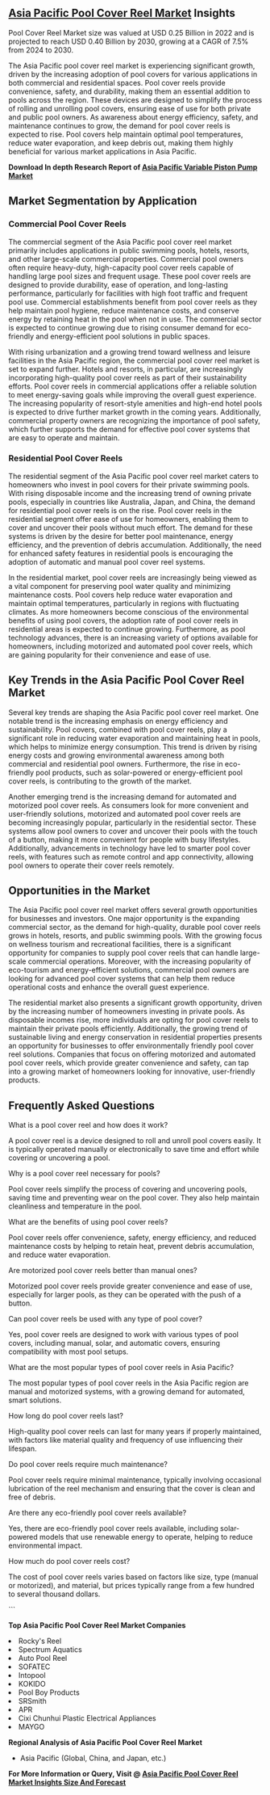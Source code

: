 <h2><a href="https://www.verifiedmarketreports.com/download-sample/?rid=354482&amp;utm_source=Github-Feb&amp;utm_medium=225" target="_blank">Asia Pacific Pool Cover Reel Market</a> Insights</h2><p>Pool Cover Reel Market size was valued at USD 0.25 Billion in 2022 and is projected to reach USD 0.40 Billion by 2030, growing at a CAGR of 7.5% from 2024 to 2030.</p><p><p>The Asia Pacific pool cover reel market is experiencing significant growth, driven by the increasing adoption of pool covers for various applications in both commercial and residential spaces. Pool cover reels provide convenience, safety, and durability, making them an essential addition to pools across the region. These devices are designed to simplify the process of rolling and unrolling pool covers, ensuring ease of use for both private and public pool owners. As awareness about energy efficiency, safety, and maintenance continues to grow, the demand for pool cover reels is expected to rise. Pool covers help maintain optimal pool temperatures, reduce water evaporation, and keep debris out, making them highly beneficial for various market applications in Asia Pacific. <p><strong>Download In depth Research Report of <a href="https://www.verifiedmarketreports.com/download-sample/?rid=236118&amp;utm_source=Pulse-Dec&amp;utm_medium=225" target="_blank">Asia Pacific Variable Piston Pump Market</a></strong></p></p> <h2>Market Segmentation by Application</h2> <h3>Commercial Pool Cover Reels</h3> <p>The commercial segment of the Asia Pacific pool cover reel market primarily includes applications in public swimming pools, hotels, resorts, and other large-scale commercial properties. Commercial pool owners often require heavy-duty, high-capacity pool cover reels capable of handling large pool sizes and frequent usage. These pool cover reels are designed to provide durability, ease of operation, and long-lasting performance, particularly for facilities with high foot traffic and frequent pool use. Commercial establishments benefit from pool cover reels as they help maintain pool hygiene, reduce maintenance costs, and conserve energy by retaining heat in the pool when not in use. The commercial sector is expected to continue growing due to rising consumer demand for eco-friendly and energy-efficient pool solutions in public spaces.</p> <p>With rising urbanization and a growing trend toward wellness and leisure facilities in the Asia Pacific region, the commercial pool cover reel market is set to expand further. Hotels and resorts, in particular, are increasingly incorporating high-quality pool cover reels as part of their sustainability efforts. Pool cover reels in commercial applications offer a reliable solution to meet energy-saving goals while improving the overall guest experience. The increasing popularity of resort-style amenities and high-end hotel pools is expected to drive further market growth in the coming years. Additionally, commercial property owners are recognizing the importance of pool safety, which further supports the demand for effective pool cover systems that are easy to operate and maintain.</p> <h3>Residential Pool Cover Reels</h3> <p>The residential segment of the Asia Pacific pool cover reel market caters to homeowners who invest in pool covers for their private swimming pools. With rising disposable income and the increasing trend of owning private pools, especially in countries like Australia, Japan, and China, the demand for residential pool cover reels is on the rise. Pool cover reels in the residential segment offer ease of use for homeowners, enabling them to cover and uncover their pools without much effort. The demand for these systems is driven by the desire for better pool maintenance, energy efficiency, and the prevention of debris accumulation. Additionally, the need for enhanced safety features in residential pools is encouraging the adoption of automatic and manual pool cover reel systems.</p> <p>In the residential market, pool cover reels are increasingly being viewed as a vital component for preserving pool water quality and minimizing maintenance costs. Pool covers help reduce water evaporation and maintain optimal temperatures, particularly in regions with fluctuating climates. As more homeowners become conscious of the environmental benefits of using pool covers, the adoption rate of pool cover reels in residential areas is expected to continue growing. Furthermore, as pool technology advances, there is an increasing variety of options available for homeowners, including motorized and automated pool cover reels, which are gaining popularity for their convenience and ease of use.</p> <h2>Key Trends in the Asia Pacific Pool Cover Reel Market</h2> <p>Several key trends are shaping the Asia Pacific pool cover reel market. One notable trend is the increasing emphasis on energy efficiency and sustainability. Pool covers, combined with pool cover reels, play a significant role in reducing water evaporation and maintaining heat in pools, which helps to minimize energy consumption. This trend is driven by rising energy costs and growing environmental awareness among both commercial and residential pool owners. Furthermore, the rise in eco-friendly pool products, such as solar-powered or energy-efficient pool cover reels, is contributing to the growth of the market.</p> <p>Another emerging trend is the increasing demand for automated and motorized pool cover reels. As consumers look for more convenient and user-friendly solutions, motorized and automated pool cover reels are becoming increasingly popular, particularly in the residential sector. These systems allow pool owners to cover and uncover their pools with the touch of a button, making it more convenient for people with busy lifestyles. Additionally, advancements in technology have led to smarter pool cover reels, with features such as remote control and app connectivity, allowing pool owners to operate their cover reels remotely.</p> <h2>Opportunities in the Market</h2> <p>The Asia Pacific pool cover reel market offers several growth opportunities for businesses and investors. One major opportunity is the expanding commercial sector, as the demand for high-quality, durable pool cover reels grows in hotels, resorts, and public swimming pools. With the growing focus on wellness tourism and recreational facilities, there is a significant opportunity for companies to supply pool cover reels that can handle large-scale commercial operations. Moreover, with the increasing popularity of eco-tourism and energy-efficient solutions, commercial pool owners are looking for advanced pool cover systems that can help them reduce operational costs and enhance the overall guest experience.</p> <p>The residential market also presents a significant growth opportunity, driven by the increasing number of homeowners investing in private pools. As disposable incomes rise, more individuals are opting for pool cover reels to maintain their private pools efficiently. Additionally, the growing trend of sustainable living and energy conservation in residential properties presents an opportunity for businesses to offer environmentally friendly pool cover reel solutions. Companies that focus on offering motorized and automated pool cover reels, which provide greater convenience and safety, can tap into a growing market of homeowners looking for innovative, user-friendly products.</p> <h2>Frequently Asked Questions</h2> <p>What is a pool cover reel and how does it work?</p> <p>A pool cover reel is a device designed to roll and unroll pool covers easily. It is typically operated manually or electronically to save time and effort while covering or uncovering a pool.</p> <p>Why is a pool cover reel necessary for pools?</p> <p>Pool cover reels simplify the process of covering and uncovering pools, saving time and preventing wear on the pool cover. They also help maintain cleanliness and temperature in the pool.</p> <p>What are the benefits of using pool cover reels?</p> <p>Pool cover reels offer convenience, safety, energy efficiency, and reduced maintenance costs by helping to retain heat, prevent debris accumulation, and reduce water evaporation.</p> <p>Are motorized pool cover reels better than manual ones?</p> <p>Motorized pool cover reels provide greater convenience and ease of use, especially for larger pools, as they can be operated with the push of a button.</p> <p>Can pool cover reels be used with any type of pool cover?</p> <p>Yes, pool cover reels are designed to work with various types of pool covers, including manual, solar, and automatic covers, ensuring compatibility with most pool setups.</p> <p>What are the most popular types of pool cover reels in Asia Pacific?</p> <p>The most popular types of pool cover reels in the Asia Pacific region are manual and motorized systems, with a growing demand for automated, smart solutions.</p> <p>How long do pool cover reels last?</p> <p>High-quality pool cover reels can last for many years if properly maintained, with factors like material quality and frequency of use influencing their lifespan.</p> <p>Do pool cover reels require much maintenance?</p> <p>Pool cover reels require minimal maintenance, typically involving occasional lubrication of the reel mechanism and ensuring that the cover is clean and free of debris.</p> <p>Are there any eco-friendly pool cover reels available?</p> <p>Yes, there are eco-friendly pool cover reels available, including solar-powered models that use renewable energy to operate, helping to reduce environmental impact.</p> <p>How much do pool cover reels cost?</p> <p>The cost of pool cover reels varies based on factors like size, type (manual or motorized), and material, but prices typically range from a few hundred to several thousand dollars.</p> ```</p><p><strong>Top Asia Pacific Pool Cover Reel Market Companies</strong></p><div data-test-id=""><p><li>Rocky's Reel</li><li> Spectrum Aquatics</li><li> Auto Pool Reel</li><li> SOFATEC</li><li> Intopool</li><li> KOKIDO</li><li> Pool Boy Products</li><li> SRSmith</li><li> APR</li><li> Cixi Chunhui Plastic Electrical Appliances</li><li> MAYGO</li></p><div><strong>Regional Analysis of&nbsp;Asia Pacific Pool Cover Reel Market</strong></div><ul><li dir="ltr"><p dir="ltr">Asia Pacific (Global, China, and Japan, etc.)</p></li></ul><p><strong>For More Information or Query, Visit @&nbsp;</strong><strong><a href="https://www.verifiedmarketreports.com/product/pool-cover-reel-market/?utm_source=Github-Feb&amp;utm_medium=225" target="_blank">Asia Pacific Pool Cover Reel Market Insights Size And Forecast</a></strong></p></div><h2>&nbsp;</h2><div data-test-id="">&nbsp;</div>
